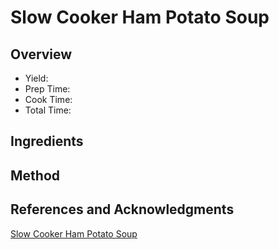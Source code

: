 # Slow Cooker Ham Potato Soup

## Overview

- Yield:
- Prep Time:
- Cook Time:
- Total Time:

## Ingredients


## Method



## References and Acknowledgments

[Slow Cooker Ham Potato Soup](http://dinnerthendessert.com/slow-cooker-ham-potato-soup/)
